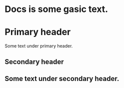 Docs is some gasic text.
========================
# Primary header
Some text under primary header.
## Secondary header
Some text under secondary header.
-----------------------------------
